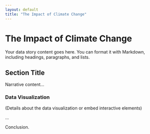 ```yaml
---
layout: default
title: "The Impact of Climate Change"
---
```


# The Impact of Climate Change

Your data story content goes here. You can format it with Markdown, including headings, paragraphs, and lists.

## Section Title

Narrative content...

### Data Visualization

(Details about the data visualization or embed interactive elements)

...

Conclusion.

